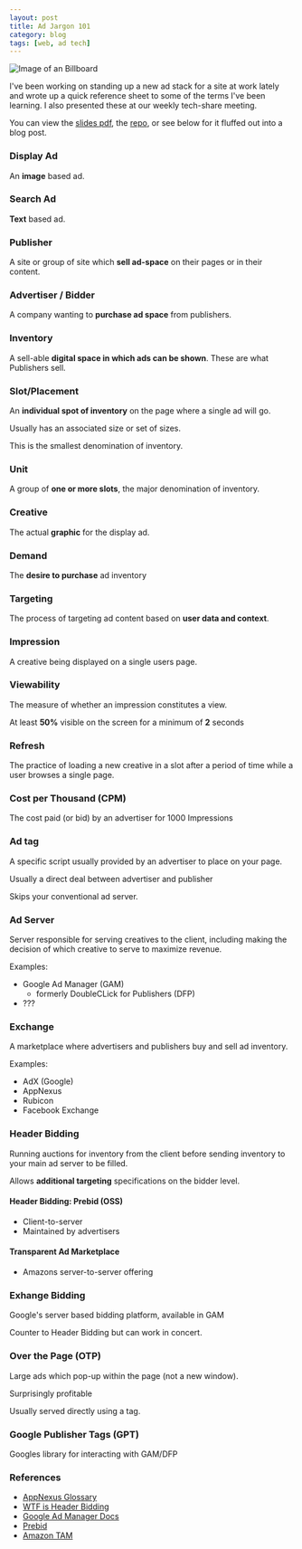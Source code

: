 ```yaml
---
layout: post
title: Ad Jargon 101
category: blog
tags: [web, ad tech]
---
```



![Image of an Billboard](https://images.unsplash.com/photo-1533069027836-fa937181a8ce?ixlib=rb-1.2.1&ixid=eyJhcHBfaWQiOjEyMDd9&auto=format&fit=crop&w=1350&q=80)

I've been working on standing up a new ad stack for a site at work lately and wrote up a quick reference sheet to some of the terms I've been learning. I also presented these at our weekly tech-share meeting.

You can view the [slides pdf](https://github.com/konamacona/adJargon/raw/master/AdJargon.pdf), the [repo](https://github.com/konamacona/adJargon), or see below for it fluffed out into a blog post.

<!--break-->


### Display Ad
  
An **image** based ad.

### Search Ad
  
**Text** based ad.

### Publisher
  
A site or group of site which **sell ad-space** on their pages or in their content.
    
### Advertiser / Bidder

A company wanting to **purchase ad space** from publishers.

### Inventory
  
A sell-able **digital space in which ads can be shown**. These are what Publishers sell.

### Slot/Placement
  
An **individual spot of inventory** on the page where a single ad will go.
 
Usually has an associated size or set of sizes.
  
This is the smallest denomination of inventory.

### Unit
  
A group of **one or more slots**, the major denomination of inventory.

### Creative
  
The actual **graphic** for the display ad.

### Demand
  
The **desire to purchase** ad inventory

### Targeting
  
The process of targeting ad content based on **user data and context**.

### Impression
  
A creative being displayed on a single users page.

### Viewability
  
The measure of whether an impression constitutes a view.
  
At least **50%** visible on the screen for a minimum of **2** seconds

### Refresh
  
The practice of loading a new creative in a slot after a period of time while a user browses a single page.

### Cost per Thousand (CPM)
  
The cost paid (or bid) by an advertiser for 1000 Impressions

### Ad tag
  
A specific script usually provided by an advertiser to place on your page.
  
Usually a direct deal between advertiser and publisher
  
Skips your conventional ad server.

### Ad Server
  
Server responsible for serving creatives to the client, including making the decision of which creative to serve to maximize revenue.
  
Examples:
* Google Ad Manager (GAM)
	* formerly DoubleCLick for Publishers (DFP)
* ???
        
### Exchange
  
A marketplace where advertisers and publishers buy and sell ad inventory.
  
Examples:
* AdX (Google)
* AppNexus
* Rubicon
* Facebook Exchange
        
### Header Bidding
  
Running auctions for inventory from the client before sending inventory to your main ad server to be filled.
 
Allows **additional targeting** specifications on the bidder level. 
  
#### Header Bidding: Prebid (OSS)

* Client-to-server
* Maintained by advertisers
  
#### Transparent Ad Marketplace

* Amazons server-to-server offering
        
### Exhange Bidding
  
Google's server based bidding platform, available in GAM
  
Counter to Header Bidding but can work in concert.

### Over the Page (OTP)
  
Large ads which pop-up within the page (not a new window).
  
Surprisingly profitable
  
Usually served directly using a tag.
    
### Google Publisher Tags (GPT)

Googles library for interacting with GAM/DFP

### References

* [AppNexus Glossary](https://wiki.appnexus.com/pages/viewpage.action?pageId=67477354)
* [WTF is Header Bidding](https://digiday.com/media/wtf-header-bidding/)
* [Google Ad Manager Docs](https://support.google.com/admanager#topic=7505988)
* [Prebid](http://prebid.org/index.html)
* [Amazon TAM](https://aps.amazon.com/aps/transparent-ad-marketplace/)
